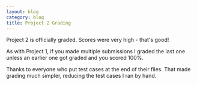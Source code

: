 ```yaml
---
layout: blog
category: blog
title: Project 2 Grading
---
```

Project 2 is officially graded.  Scores were very high - that's good!

As with Project 1, if you made multiple submissions I graded the last
one unless an earlier one got graded and you scored 100%.

Thanks to everyone who put test cases at the end of their files.  That
made grading much simpler, reducing the test cases I ran by hand.
